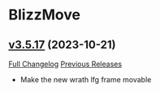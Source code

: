 # BlizzMove

## [v3.5.17](https://github.com/Kiatra/BlizzMove/tree/v3.5.17) (2023-10-21)
[Full Changelog](https://github.com/Kiatra/BlizzMove/compare/v3.5.16...v3.5.17) [Previous Releases](https://github.com/Kiatra/BlizzMove/releases)

- Make the new wrath lfg frame movable  
